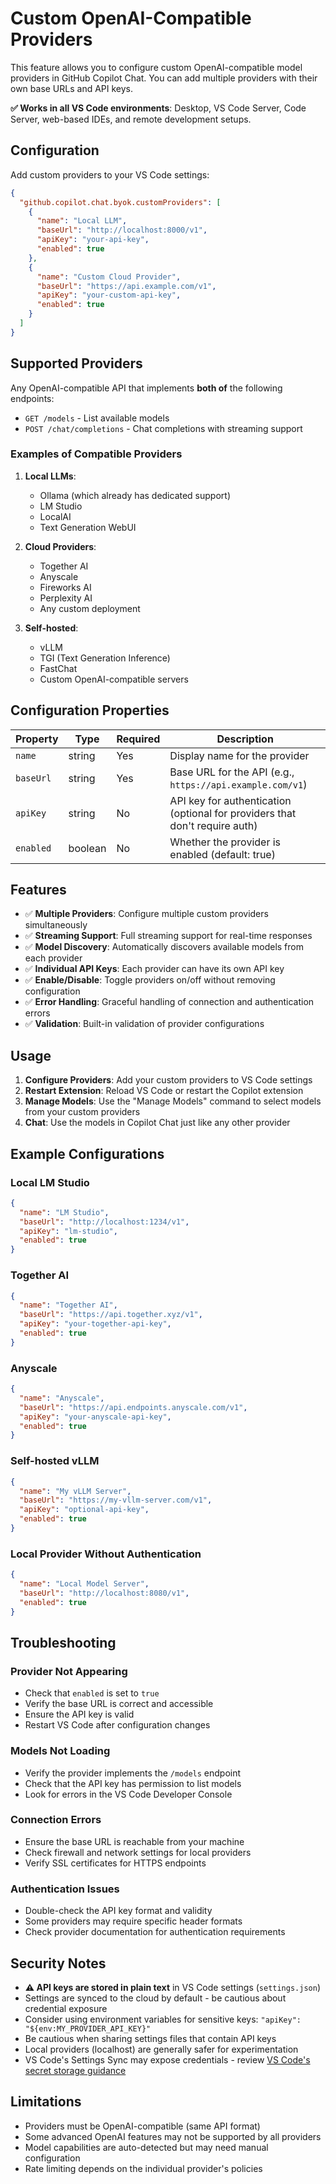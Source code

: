 # Custom OpenAI-Compatible Providers

This feature allows you to configure custom OpenAI-compatible model providers in GitHub Copilot Chat. You can add multiple providers with their own base URLs and API keys.

**✅ Works in all VS Code environments**: Desktop, VS Code Server, Code Server, web-based IDEs, and remote development setups.

## Configuration

Add custom providers to your VS Code settings:

```json
{
  "github.copilot.chat.byok.customProviders": [
    {
      "name": "Local LLM",
      "baseUrl": "http://localhost:8000/v1",
      "apiKey": "your-api-key",
      "enabled": true
    },
    {
      "name": "Custom Cloud Provider",
      "baseUrl": "https://api.example.com/v1",
      "apiKey": "your-custom-api-key",
      "enabled": true
    }
  ]
}
```

## Supported Providers

Any OpenAI-compatible API that implements **both of** the following endpoints:
- `GET /models` - List available models
- `POST /chat/completions` - Chat completions with streaming support

### Examples of Compatible Providers

1. **Local LLMs**:
   - Ollama (which already has dedicated support)
   - LM Studio
   - LocalAI
   - Text Generation WebUI

2. **Cloud Providers**:
   - Together AI
   - Anyscale
   - Fireworks AI
   - Perplexity AI
   - Any custom deployment

3. **Self-hosted**:
   - vLLM
   - TGI (Text Generation Inference)
   - FastChat
   - Custom OpenAI-compatible servers

## Configuration Properties

| Property | Type | Required | Description |
|----------|------|----------|-------------|
| `name` | string | Yes | Display name for the provider |
| `baseUrl` | string | Yes | Base URL for the API (e.g., `https://api.example.com/v1`) |
| `apiKey` | string | No | API key for authentication (optional for providers that don't require auth) |
| `enabled` | boolean | No | Whether the provider is enabled (default: true) |

## Features

- ✅ **Multiple Providers**: Configure multiple custom providers simultaneously
- ✅ **Streaming Support**: Full streaming support for real-time responses
- ✅ **Model Discovery**: Automatically discovers available models from each provider
- ✅ **Individual API Keys**: Each provider can have its own API key
- ✅ **Enable/Disable**: Toggle providers on/off without removing configuration
- ✅ **Error Handling**: Graceful handling of connection and authentication errors
- ✅ **Validation**: Built-in validation of provider configurations

## Usage

1. **Configure Providers**: Add your custom providers to VS Code settings
2. **Restart Extension**: Reload VS Code or restart the Copilot extension
3. **Manage Models**: Use the "Manage Models" command to select models from your custom providers
4. **Chat**: Use the models in Copilot Chat just like any other provider

## Example Configurations

### Local LM Studio
```json
{
  "name": "LM Studio",
  "baseUrl": "http://localhost:1234/v1",
  "apiKey": "lm-studio",
  "enabled": true
}
```

### Together AI
```json
{
  "name": "Together AI",
  "baseUrl": "https://api.together.xyz/v1",
  "apiKey": "your-together-api-key",
  "enabled": true
}
```

### Anyscale
```json
{
  "name": "Anyscale",
  "baseUrl": "https://api.endpoints.anyscale.com/v1",
  "apiKey": "your-anyscale-api-key",
  "enabled": true
}
```

### Self-hosted vLLM
```json
{
  "name": "My vLLM Server",
  "baseUrl": "https://my-vllm-server.com/v1",
  "apiKey": "optional-api-key",
  "enabled": true
}
```

### Local Provider Without Authentication
```json
{
  "name": "Local Model Server",
  "baseUrl": "http://localhost:8080/v1",
  "enabled": true
}
```

## Troubleshooting

### Provider Not Appearing
- Check that `enabled` is set to `true`
- Verify the base URL is correct and accessible
- Ensure the API key is valid
- Restart VS Code after configuration changes

### Models Not Loading
- Verify the provider implements the `/models` endpoint
- Check that the API key has permission to list models
- Look for errors in the VS Code Developer Console

### Connection Errors
- Ensure the base URL is reachable from your machine
- Check firewall and network settings for local providers
- Verify SSL certificates for HTTPS endpoints

### Authentication Issues
- Double-check the API key format and validity
- Some providers may require specific header formats
- Check provider documentation for authentication requirements

## Security Notes

- **⚠️ API keys are stored in plain text** in VS Code settings (`settings.json`)
- Settings are synced to the cloud by default - be cautious about credential exposure
- Consider using environment variables for sensitive keys: `"apiKey": "${env:MY_PROVIDER_API_KEY}"`
- Be cautious when sharing settings files that contain API keys
- Local providers (localhost) are generally safer for experimentation
- VS Code's Settings Sync may expose credentials - review [VS Code's secret storage guidance](https://code.visualstudio.com/docs/editor/settings-sync#_secrets-and-authentications)

## Limitations

- Providers must be OpenAI-compatible (same API format)
- Some advanced OpenAI features may not be supported by all providers
- Model capabilities are auto-detected but may need manual configuration
- Rate limiting depends on the individual provider's policies
